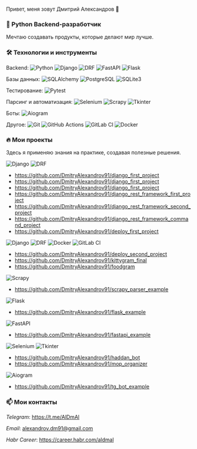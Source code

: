 Привет, меня зовут Дмитрий Александров 👋

### 🚀 Python Backend-разработчик

Мечтаю создавать продукты, которые делают мир лучше.

### 🛠 Технологии и инструменты

Backend: 
![Python](https://img.shields.io/badge/-Python-3776AB?style=flat&logo=python&logoColor=white) 
![Django](https://img.shields.io/badge/-Django-092E20?style=flat&logo=django&logoColor=white)
![DRF](https://img.shields.io/badge/-DRF-0A0A0A?style=flat)
![FastAPI](https://img.shields.io/badge/-FastAPI-009688?style=flat&logo=fastapi&logoColor=white)
![Flask](https://img.shields.io/badge/-Flask-000000?style=flat&logo=flask&logoColor=white)


Базы данных:
![SQLAlchemy](https://img.shields.io/badge/-SQLAlchemy-D71F00?style=flat&logo=sqlalchemy&logoColor=white)
![PostgreSQL](https://img.shields.io/badge/-PostgreSQL-4169E1?style=flat&logo=postgresql&logoColor=white)
![SQLite3](https://img.shields.io/badge/-SQLite-003B57?style=flat&logo=sqlite&logoColor=white)


Тестирование:
![Pytest](https://img.shields.io/badge/-Pytest-0A0A0A?style=flat)

Парсинг и автоматизация:
![Selenium](https://img.shields.io/badge/-Selenium-43B02A?style=flat&logo=selenium&logoColor=white)
![Scrapy](https://img.shields.io/badge/-Scrapy-44A833?style=flat&logo=scrapy&logoColor=white)
![Tkinter](https://img.shields.io/badge/-Tkinter-3776AB?style=flat&logo=python&logoColor=white)


Боты:
![Aiogram](https://img.shields.io/badge/-Aiogram-2CA5E0?style=flat&logo=telegram&logoColor=white)

Другое: 
![Git](https://img.shields.io/badge/-Git-F05032?style=flat&logo=git&logoColor=white)
![GitHub Actions](https://img.shields.io/badge/-GitHub_Actions-2088FF?style=flat&logo=github-actions&logoColor=white)
![GitLab CI](https://img.shields.io/badge/-GitLab_CI-FC6D26?style=flat&logo=gitlab&logoColor=white)
![Docker](https://img.shields.io/badge/-Docker-2496ED?style=flat&logo=docker&logoColor=white)

### 🔥 Мои проекты

Здесь я применяю знания на практике, создавая полезные решения.

![Django](https://img.shields.io/badge/-Django-092E20?style=flat&logo=django&logoColor=white) ![DRF](https://img.shields.io/badge/-DRF-0A0A0A?style=flat)

- https://github.com/DmitryAlexandrov91/django_first_project
- https://github.com/DmitryAlexandrov91/django_first_project
- https://github.com/DmitryAlexandrov91/django_first_project
- https://github.com/DmitryAlexandrov91/django_rest_framework_first_project
- https://github.com/DmitryAlexandrov91/django_rest_framework_second_project
- https://github.com/DmitryAlexandrov91/django_rest_framework_command_project
- https://github.com/DmitryAlexandrov91/deploy_first_project

![Django](https://img.shields.io/badge/-Django-092E20?style=flat&logo=django&logoColor=white) ![DRF](https://img.shields.io/badge/-DRF-0A0A0A?style=flat) ![Docker](https://img.shields.io/badge/-Docker-2496ED?style=flat&logo=docker&logoColor=white) ![GitLab CI](https://img.shields.io/badge/-GitLab_CI-FC6D26?style=flat&logo=gitlab&logoColor=white)

- https://github.com/DmitryAlexandrov91/deploy_second_project
- https://github.com/DmitryAlexandrov91/kittygram_final
- https://github.com/DmitryAlexandrov91/foodgram

![Scrapy](https://img.shields.io/badge/-Scrapy-44A833?style=flat&logo=scrapy&logoColor=white)

- https://github.com/DmitryAlexandrov91/scrapy_parser_example

![Flask](https://img.shields.io/badge/-Flask-000000?style=flat&logo=flask&logoColor=white)

- https://github.com/DmitryAlexandrov91/flask_example

![FastAPI](https://img.shields.io/badge/-FastAPI-009688?style=flat&logo=fastapi&logoColor=white)

- https://github.com/DmitryAlexandrov91/fastapi_example


![Selenium](https://img.shields.io/badge/-Selenium-43B02A?style=flat&logo=selenium&logoColor=white) ![Tkinter](https://img.shields.io/badge/-Tkinter-3776AB?style=flat&logo=python&logoColor=white)

- https://github.com/DmitryAlexandrov91/haddan_bot
- https://github.com/DmitryAlexandrov91/mop_organizer

![Aiogram](https://img.shields.io/badge/-Aiogram-2CA5E0?style=flat&logo=telegram&logoColor=white)

- https://github.com/DmitryAlexandrov91/tg_bot_example


### 📫 Мои контакты

*Telegram*: https://t.me/AlDmAl

*Email*: alexandrov.dm91@gmail.com

*Habr Career*: https://career.habr.com/aldmal



